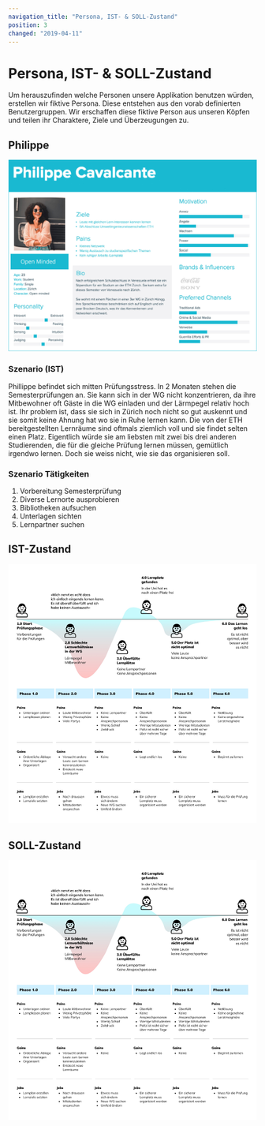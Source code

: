 ```yaml
---
navigation_title: "Persona, IST- & SOLL-Zustand"
position: 3
changed: "2019-04-11"
---
```


# Persona, IST- & SOLL-Zustand
Um herauszufinden welche Personen unsere Applikation benutzen würden, erstellen wir fiktive Persona. Diese entstehen aus den vorab definierten Benutzergruppen. Wir erschaffen diese fiktive Person aus unseren Köpfen und teilen ihr Charaktere, Ziele und Überzeugungen zu.

## Philippe

![Persona](_media/benutzergruppen_persona.jpg)


### Szenario (IST)
Phillippe befindet sich mitten Prüfungsstress. In 2 Monaten stehen die Semesterprüfungen an. Sie kann sich in der WG nicht konzentrieren, da ihre Mitbewohner oft Gäste in die WG einladen und der Lärmpegel relativ hoch ist. Ihr problem ist, dass sie sich in Zürich noch nicht so gut auskennt und sie somit keine Ahnung hat wo sie in Ruhe lernen kann. Die von der ETH bereitgestellten Lernräume sind oftmals ziemlich voll und sie findet selten einen Platz. Eigentlich würde sie am liebsten mit zwei bis drei anderen Studierenden, die für die gleiche Prüfung lernen müssen, gemütlich irgendwo lernen. Doch sie weiss nicht, wie sie das organisieren soll.

### Szenario Tätigkeiten
1. Vorbereitung Semesterprüfung
2. Diverse Lernorte ausprobieren
3. Bibliotheken aufsuchen
4. Unterlagen sichten
5. Lernpartner suchen

## IST-Zustand
![IST_Zustand](./_media/PhilippeIST.jpg)
## SOLL-Zustand
![IST_Zustand](./_media/PhilippeIST.jpg)
